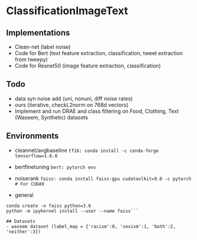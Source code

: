 # ClassificationImageText 

## Implementations

- Clean-net (label noise)
- Code for Bert (text feature extraction, classification, tweet extraction from tweepy)
- Code for Resnet50 (image feature extraction, classification)

## Todo

- data syn noise add (uni, nonuni, diff noise rates)
- ours (iterative, checkL2norm on 768d vectors)
- Implement and run DRAE and class filtering on Food, Clothing, Text (Waseem, Synthetic) datasets

## Environments

- cleannet/avgbaseline
```tf16: conda install -c conda-forge tensorflow=1.6.0```

- bertfinetuning
```bert: pytorch env```

- noiserank
```faiss: conda install faiss-gpu cudatoolkit=9.0 -c pytorch # For CUDA9```

- general
```conda env remove -n faiss
conda create -n faiss python=3.6 
python -m ipykernel install --user --name faiss```

## Datasets
- waseem dataset (label_map = {'racism':0, 'sexism':1, 'both':2, 'neither':3})
